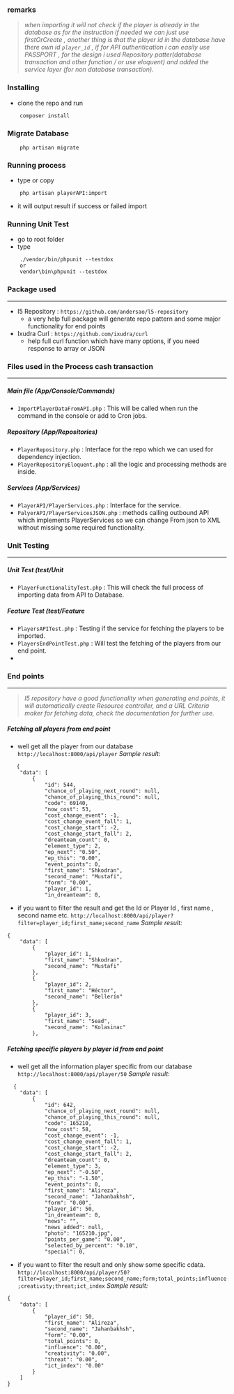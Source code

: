 ### remarks

> _when importing it will not check if the player is already in the database as for the instruction if needed we can just use firstOrCreate , another thing is that the player id in the database have there own id `player_id` , if for API authentication i can easily use PASSPORT , for the design i used Repository patter(database transaction and other function  / or use eloquent)  and added the service layer (for non database transaction)._


### Installing
* clone the repo and run 
```shell
	composer install
```

### Migrate Database
```shell
	php artisan migrate
```
### Running process
* type or copy
```shell
	php artisan playerAPI:import 
```
 * it will output result if success or failed import

### Running Unit Test
* go to root folder
* type
```shell
	./vendor/bin/phpunit --testdox
	or
	vendor\bin\phpunit --testdox
```

### Package used
---
* l5 Repository : `https://github.com/andersao/l5-repository` 
    - a very help full package will generate repo pattern and some major functionality for end points
* Ixudra Curl : `https://github.com/ixudra/curl`
    - help full curl function which have many options, if you need response to array or JSON

### Files used in the Process cash transaction
---
##### Main file (App/Console/Commands)
* `ImportPlayerDataFromAPI.php` : This will be called when run the command in the console or add to Cron jobs.

##### Repository (App/Repositories)
*  `PlayerRepository.php` : Interface for the repo which we can used for dependency injection.
*  `PlayerRepositoryEloquent.php` : all the logic and processing methods are inside.

##### Services (App/Services)
*  `PlayerAPI/PlayerServices.php` : Interface for the service.
*  `PalyerAPI/PlayerServicesJSON.php` : methods calling outbound API which implements PlayerServices so we can change From json to XML without missing some required functionality.
### Unit Testing
----------
##### Unit Test (test/Unit
* `PlayerFunctionalityTest.php` : This will check the full process of importing data from API to Database.

##### Feature Test (test/Feature
* `PlayersAPITest.php` : Testing if the service for fetching the players to be imported.
* `PlayersEndPointTest.php` : Will test the fetching of the players from our end point.
* 
### End points
----------
> _l5 repository have a good functionality when generating end points, it will automatically create Resource controller,
and a URL Criteria maker for fetching data, check the documentation for further use._

##### Fetching all players from end point
* well get all the player from our database
`http://localhost:8000/api/player`
_Sample result_:
 
```
   {
    "data": [
        {
            "id": 544,
            "chance_of_playing_next_round": null,
            "chance_of_playing_this_round": null,
            "code": 69140,
            "now_cost": 53,
            "cost_change_event": -1,
            "cost_change_event_fall": 1,
            "cost_change_start": -2,
            "cost_change_start_fall": 2,
            "dreamteam_count": 0,
            "element_type": 2,
            "ep_next": "0.50",
            "ep_this": "0.00",
            "event_points": 0,
            "first_name": "Shkodran",
            "second_name": "Mustafi",
            "form": "0.00",
            "player_id": 1,
            "in_dreamteam": 0,
```

* if you want to filter the result and get the Id or Player Id , first name , second name etc.
`http://localhost:8000/api/player?filter=player_id;first_name;second_name`
_Sample result:_
```
{
    "data": [
        {
            "player_id": 1,
            "first_name": "Shkodran",
            "second_name": "Mustafi"
        },
        {
            "player_id": 2,
            "first_name": "Héctor",
            "second_name": "Bellerín"
        },
        {
            "player_id": 3,
            "first_name": "Sead",
            "second_name": "Kolasinac"
        },
```


##### Fetching specific players by player id from end point
* well get all the information player specific  from our database
`http://localhost:8000/api/player/50`
_Sample result_:
 
```
  {
    "data": [
        {
            "id": 642,
            "chance_of_playing_next_round": null,
            "chance_of_playing_this_round": null,
            "code": 165210,
            "now_cost": 58,
            "cost_change_event": -1,
            "cost_change_event_fall": 1,
            "cost_change_start": -2,
            "cost_change_start_fall": 2,
            "dreamteam_count": 0,
            "element_type": 3,
            "ep_next": "-0.50",
            "ep_this": "-1.50",
            "event_points": 0,
            "first_name": "Alireza",
            "second_name": "Jahanbakhsh",
            "form": "0.00",
            "player_id": 50,
            "in_dreamteam": 0,
            "news": "",
            "news_added": null,
            "photo": "165210.jpg",
            "points_per_game": "0.00",
            "selected_by_percent": "0.10",
            "special": 0,
```

* if you want to filter the result and only show some specific cdata.
`http://localhost:8000/api/player/50?filter=player_id;first_name;second_name;form;total_points;influence;creativity;threat;ict_index`
_Sample result:_
```
{
    "data": [
        {
            "player_id": 50,
            "first_name": "Alireza",
            "second_name": "Jahanbakhsh",
            "form": "0.00",
            "total_points": 0,
            "influence": "0.00",
            "creativity": "0.00",
            "threat": "0.00",
            "ict_index": "0.00"
        }
    ]
}
```


